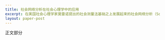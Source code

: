 ```yaml
---
title: 社会网络分析在社会心理学中的应用
excerpt: 在美国社会心理学家莫雷诺提出的社会测量法基础之上发展起来的社会网络分析（SocialNetwork Analysis ）作为当今吸引诸多学科注意，运用日益成熟的一种研究方法，它为当今社会心理学研究提供了一些新的术语、思 路和方法。本文首先探讨了社会网络分析的形成与发展；继而在分析社会网络分析基本研究思路的基础之上，比较了两种不同取向的网络分析方法——整体网络分析与自我中心网络分析以及相关软件，并且介绍了社会网络调查表——SNI 技术。最后，针对当今社会心理学研究中的某些问题以及计算机网络支持的社会网络（Computer-Supported Social Networks ，简称为CSSN）兴起的事实，强调了社会网络分析对当前社会心理学研究的意义，并 介绍了我们对于计算机网络支持的社会网络的研究设想和初步研究进展。
layout: paper-post
---
```

正文部分